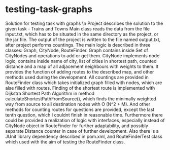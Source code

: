 # testing-task-graphs
Solution for testing task with graphs \n
Project describes the solution to the given task - Trains and Towns
Main class reads the data from the file input.txt, which has to be situated in the same directory as the project, or the jar file.
The output of the project is written to the file named output.txt, after project performs countings.
The main logic is described in three classes: Graph, CityNode, RouteFinder.
Graph contains inside Set of CityNodes and operations to add or get them.
CityNode implements node logic, contains inside name of city, list of cities in shortest path, 
counted distance and a map of all adjacement neighbours with weights to them.
It provides the function of adding routes to the described map, and other methods used during the development.
All countings are provided in RouteFinder class which takes initialized graph filled with nodes, 
which are alse filled with routes.
Finding of the shortest route is implemented with Dijkstra Shortest Path Algorithm in method calculateShortestPathFromSource(), 
which finds the minimally weighted way from source to all destination nodes with O (N^2 + M).
And other methods for counting routes for questions are provided, except the last tenth question, 
which I couldnt finish in reasonable time.
Furthermore there could be provided a realization of logic with interfaces, especially instead of CityNode object in RouteFinder
for further adaptability, and possibly separate Distance counter in case of further development.
Also there is a JUnit library dependency described in pom.xml, and RouteFinderTest class which used 
with the aim of testing the RouteFinder class.
